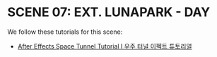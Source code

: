 # SCENE 07: EXT. LUNAPARK - DAY

We follow these tutorials for this scene:

- [After Effects Space Tunnel Tutorial l 우주 터널 이펙트 튜토리얼](https://www.youtube.com/watch?v=AoTknjapJ24)